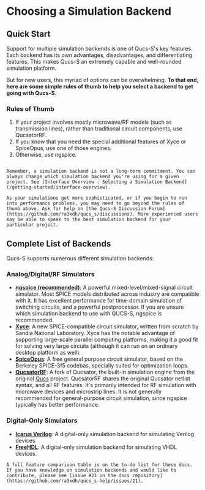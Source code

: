 # Choosing a Simulation Backend

## Quick Start

Support for multiple simulation backends is one of Qucs-S's key features. Each backend has its own advantages, disadvantages, and differentiating features. This makes Qucs-S an extremely capable and well-rounded simulation platform.

But for new users, this myriad of options can be overwhelming. **To that end, here are some simple rules of thumb to help you select a backend to get going with Qucs-S.**

### Rules of Thumb

1. If your project involves mostly microwave/RF models (such as transmission lines), rather than traditional circuit components, use QucsatorRF.
2. If you know that you need the special additional features of Xyce or SpiceOpus, use one of those engines.
3. Otherwise, use ngspice.

```{tip}

Remember, a simulation backend is not a long-term commitment. You can always change which simulation backend you're using for a given project. See [Interface Overview : Selecting a Simulation Backend](/getting-started/interface-overview).

```

```{caution}
As your simulations get more sophisticated, or if you begin to run into performance problems, you may need to go beyond the rules of thumb above. Ask for help on [the Qucs-S Discussion Forum](https://github.com/ra3xdh/qucs_s/discussions). More experienced users may be able to speak to the best simulation backend for your particular project.
```

## Complete List of Backends

Qucs-S supports numerous different simulation backends:

### Analog/Digital/RF Simulators
* **[ngspice (recommended)](https://ngspice.sourceforge.io/)**: A powerful mixed-level/mixed-signal circuit simulator. Most SPICE models distributed across industry are compatible with it. It has excellent performance for time-domain simulation of switching circuits, and a powerful postprocessor. If you are unsure which simulation backend to use with QUCS-S, ngspice is recommended.
* **[Xyce](https://xyce.sandia.gov/)**: A new SPICE-compatible circuit simulator, written from scratch by Sandia National Laboratory. Xyce has the notable advantage of supporting large-scale parallel computing platforms, making it a good fit for solving very large circuits (although it can run on an ordinary desktop platform as well).
* **[SpiceOpus](https://www.spiceopus.si/)**: A free general purpose circuit simulator, based on the Berkeley SPICE-3f5 codebas, specially suited for optimization loops.
* **[QucsatorRF](https://github.com/ra3xdh/qucsator_rf)**: A fork of Qucsator, the built-in simulation engine from the original [Qucs](https://qucs.sourceforge.net) project. QucsatorRF shares the original Qucsator netlist syntax, and all RF features. It's primarily intended for RF simulation with microwave devices and microstrip lines. It is not generally recommended for general-purpose circuit simulation, since ngspice typically has better performance.

### Digital-Only Simulators
* **[Icarus Verilog](https://steveicarus.github.io/iverilog/)**: A digital-only simulation backend for simulating Verilog devices.
* **[FreeHDL](http://freehdl.seul.org/)**: A digital-only simulation backend for simulating VHDL devices.

```{note}
A full feature comparison table is on the to-do list for these docs. If you have knowledge on simulation backends and would like to contribute, please see [issue #21 on the docs repository](https://github.com/ra3xdh/qucs_s-help/issues/21).
```